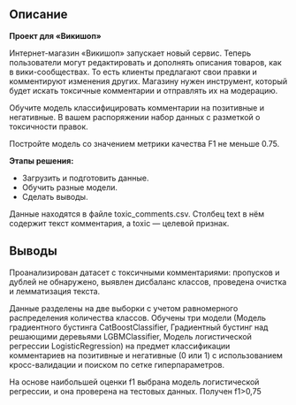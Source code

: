## Описание

**Проект для «Викишоп»**

Интернет-магазин «Викишоп» запускает новый сервис. Теперь пользователи могут редактировать и дополнять описания товаров, как в вики-сообществах. То есть клиенты предлагают свои правки и комментируют изменения других. Магазину нужен инструмент, который будет искать токсичные комментарии и отправлять их на модерацию.

Обучите модель классифицировать комментарии на позитивные и негативные. В вашем распоряжении набор данных с разметкой о токсичности правок.

Постройте модель со значением метрики качества F1 не меньше 0.75.

**Этапы решения:**

- Загрузить и подготовить данные.
- Обучить разные модели.
- Сделать выводы.

Данные находятся в файле toxic_comments.csv. Столбец text в нём содержит текст комментария, а toxic — целевой признак.

## Выводы

Проанализирован датасет с токсичными комментариями: пропусков и дублей не обнаружено, выявлен дисбаланс классов, проведена очистка и лемматизация текста.

Данные разделены на две выборки с учетом равномерного распределения количества классов. Обучены три модели (Модель градиентного бустинга CatBoostClassifier, Градиентный бустинг над решающими деревьями LGBMClassifier, Модель логистической регрессии LogisticRegression) на предмет классификации комментариев на позитивные и негативные (0 или 1) с использованием кросс-валидации и поиском по сетке гиперпараметров.

На основе наибольшей оценки f1 выбрана модель логистической регрессии, и она проверена на тестовых данных. Получен f1>0,75
